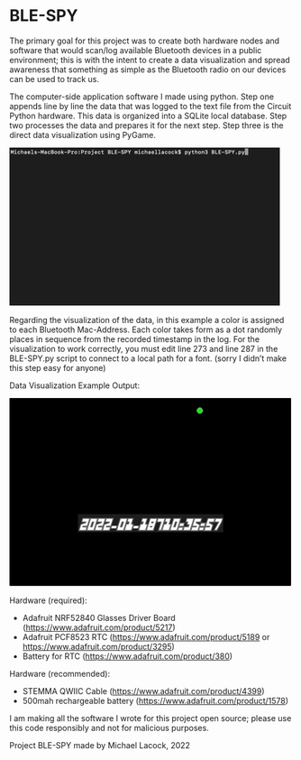 # BLE-SPY

The primary goal for this project was to create both hardware nodes and software that would scan/log available Bluetooth devices in a public environment; this is with the intent to create a data visualization and spread awareness that something as simple as the Bluetooth radio on our devices can be used to track us.

The computer-side application software I made using python.  Step one appends line by line the data that was logged to the text file from the Circuit Python hardware.  This data is organized into a SQLite local database.  Step two processes the data and prepares it for the next step.  Step three is the direct data visualization using PyGame.

![Alt Text](https://raw.githubusercontent.com/MichaelLacock/BLE-SPY/main/examples/application_step1.gif)

Regarding the visualization of the data, in this example a color is assigned to each Bluetooth Mac-Address.  Each color takes form as a dot randomly places in sequence from the recorded timestamp in the log.  For the visualization to work correctly, you must edit line 273 and line 287 in the BLE-SPY.py script to connect to a local path for a font. (sorry I didn’t make this step easy for anyone)

Data Visualization Example Output:

![Alt Text](https://raw.githubusercontent.com/MichaelLacock/BLE-SPY/main/examples/output_example.gif)

Hardware (required):
- Adafruit NRF52840 Glasses Driver Board (https://www.adafruit.com/product/5217)
- Adafruit PCF8523 RTC (https://www.adafruit.com/product/5189 or https://www.adafruit.com/product/3295)
- Battery for RTC (https://www.adafruit.com/product/380)

Hardware (recommended):
- STEMMA QWIIC Cable (https://www.adafruit.com/product/4399)
- 500mah rechargeable battery (https://www.adafruit.com/product/1578)

I am making all the software I wrote for this project open source; please use this code responsibly and not for malicious purposes.
 
Project BLE-SPY made by Michael Lacock, 2022

